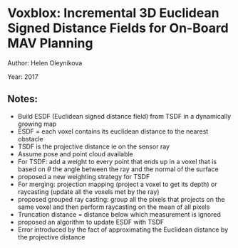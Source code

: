 # Voxblox: Incremental 3D Euclidean Signed Distance Fields for On-Board MAV Planning

Author: Helen Oleynikova

Year: 2017

Notes:
---

* Build ESDF (Euclidean signed distance field) from TSDF in a dynamically growing map
* ESDF = each voxel contains its euclidean distance to the nearest obstacle
* TSDF is the projective distance ie on the sensor ray
* Assume pose and point cloud available 
* For TSDF: add a weight to every point that ends up in a voxel that is based on $\theta$ the angle between the ray and the normal of the surface
* proposed a new weighting strategy for TSDF
* For merging: projection mapping (project a voxel to get its depth) or raycasting (update all the voxels met by the ray)
* proposed grouped ray casting: group all the pixels that projects on the same voxel and then perform raycasting on the mean of all pixels
* Truncation distance = distance below which measurement is ignored 
* proposed an algorithm to update ESDF with TSDF
* Error introduced by the fact of approximating the Euclidean distance by the projective distance